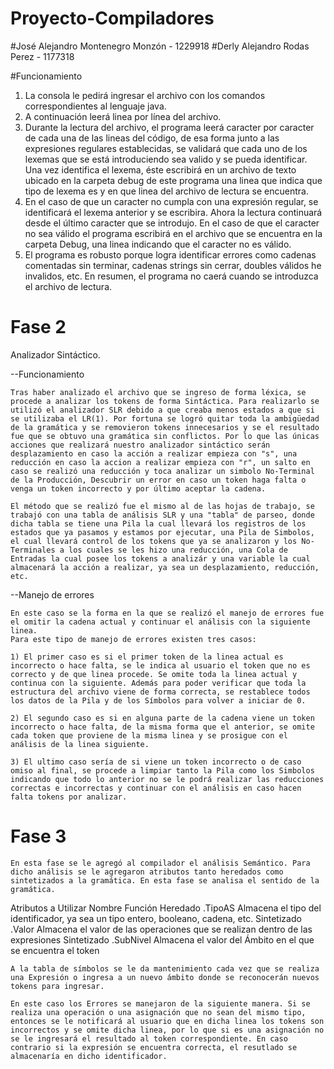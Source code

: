 # Proyecto-Compiladores

#José Alejandro Montenegro Monzón - 1229918
#Derly Alejandro Rodas Perez - 1177318

#Funcionamiento

1. La consola le pedirá ingresar el archivo con los comandos correspondientes al lenguaje java.
2. A continuación leerá linea por línea del archivo.
3. Durante la lectura del archivo, el programa leerá caracter por caracter de cada una de las lineas del código, de esa forma junto a las expresiones regulares establecidas, se validará que cada uno de los lexemas que se está introduciendo sea valido y se pueda identificar. Una vez identifica el lexema, éste escribirá en un archivo de texto ubicado en la carpeta debug de este programa una linea que indica que tipo de lexema es y en que linea del archivo de lectura se encuentra.
4. En el caso de que un caracter no cumpla con una expresión regular, se identificará el lexema anterior y se escribira. Ahora la lectura continuará desde el último caracter que se introdujo. En el caso de que el caracter no sea válido el programa escribirá en el archivo que se encuentra en la carpeta Debug, una linea indicando que el caracter no es válido.
5. El programa es robusto porque logra identificar errores como cadenas comentadas sin terminar, cadenas strings sin cerrar, doubles válidos he invalidos, etc. En resumen, el programa no caerá cuando se introduzca el archivo de lectura.


# Fase 2

Analizador Sintáctico.

--Funcionamiento

	Tras haber analizado el archivo que se ingreso de forma léxica, se procede a analizar los tokens de forma Sintáctica. Para realizarlo se utilizó el analizador SLR debido a que creaba menos estados a que si se utilizaba el LR(1). Por fortuna se logró quitar toda la ambigüedad de la gramática y se removieron tokens innecesarios y se el resultado fue que se obtuvo una gramática sin conflictos. Por lo que las únicas acciones que realizará nuestro analizador sintáctico serán desplazamiento en caso la acción a realizar empieza con "s", una reducción en caso la accion a realizar empieza con "r", un salto en caso se realizó una reducción y toca analizar un simbolo No-Terminal de la Producción, Descubrir un error en caso un token haga falta o venga un token incorrecto y por último aceptar la cadena.

	El método que se realizó fue el mismo al de las hojas de trabajo, se trabajó con una tabla de análisis SLR y una "tabla" de parseo, donde dicha tabla se tiene una Pila la cual llevará los registros de los estados que ya pasamos y estamos por ejecutar, una Pila de Simbolos, el cual llevará control de los tokens que ya se analizaron y los No-Terminales a los cuales se les hizo una reducción, una Cola de Entradas la cual posee los tokens a analizár y una variable la cual almacenará la acción a realizar, ya sea un desplazamiento, reducción, etc.

--Manejo de errores

	En este caso se la forma en la que se realizó el manejo de errores fue el omitir la cadena actual y continuar el análisis con la siguiente linea.
	Para este tipo de manejo de errores existen tres casos:

	1) El primer caso es si el primer token de la linea actual es incorrecto o hace falta, se le indica al usuario el token que no es correcto y de que linea procede. Se omite toda la linea actual y continua con la siguiente. Además para poder verificar que toda la estructura del archivo viene de forma correcta, se restablece todos los datos de la Pila y de los Símbolos para volver a iniciar de 0.

	2) El segundo caso es si en alguna parte de la cadena viene un token incorrecto o hace falta, de la misma forma que el anterior, se omite cada token que proviene de la misma linea y se prosigue con el análisis de la linea siguiente.

	3) El ultimo caso sería de si viene un token incorrecto o de caso omiso al final, se procede a limpiar tanto la Pila como los Simbolos indicando que todo lo anterior no se le podrá realizar las reducciones correctas e incorrectas y continuar con el análisis en caso hacen falta tokens por analizar.


# Fase 3
	En esta fase se le agregó al compilador el análisis Semántico. Para dicho análisis se le agregaron atributos tanto heredados como sintetizados a la gramática. En esta fase se analisa el sentido de la gramática.

Atributos a Utilizar	Nombre				Función
Heredado		.TipoAS				Almacena el tipo del identificador, ya sea un tipo entero, booleano, cadena, etc.
Sintetizado		.Valor				Almacena el valor de las operaciones que se realizan dentro de las expresiones
Sintetizado		.SubNivel			Almacena el valor del Ámbito en el que se encuentra el token

	A la tabla de símbolos se le da mantenimiento cada vez que se realiza una Expresión o ingresa a un nuevo ámbito donde se reconocerán nuevos tokens para ingresar.

 	En este caso los Errores se manejaron de la siguiente manera. Si se realiza una operación o una asignación que no sean del mismo tipo, entonces se le notificará al usuario que en dicha linea los tokens son incorrectos y se omite dicha linea, por lo que si es una asignación no se le ingresará el resultado al token correspondiente. En caso contrario si la expresión se encuentra correcta, el resutlado se almacenaría en dicho identificador.